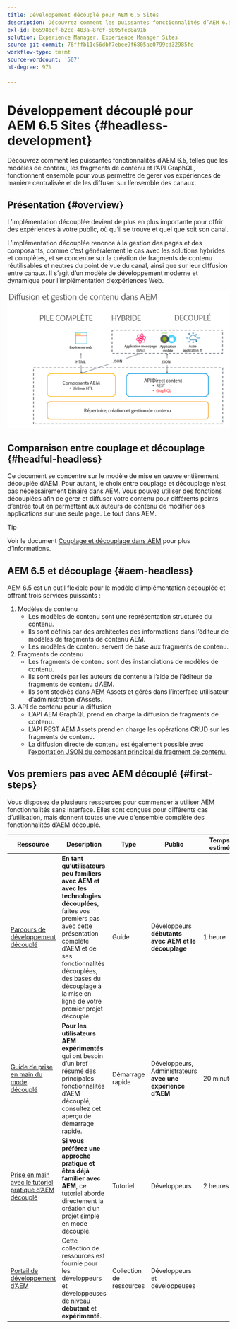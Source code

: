 ```yaml
---
title: Développement découplé pour AEM 6.5 Sites
description: Découvrez comment les puissantes fonctionnalités d’AEM 6.5, telles que les modèles de contenu, les fragments de contenu et l’API GraphQL, fonctionnent ensemble pour vous permettre de gérer vos expériences de manière centralisée et de les diffuser sur l’ensemble des canaux.
exl-id: b6598bcf-b2ce-403a-87cf-6895fec8a91b
solution: Experience Manager, Experience Manager Sites
source-git-commit: 76fffb11c56dbf7ebee9f6805ae0799cd32985fe
workflow-type: tm+mt
source-wordcount: '507'
ht-degree: 97%

---
```


# Développement découplé pour AEM 6.5 Sites {#headless-development}

Découvrez comment les puissantes fonctionnalités d’AEM 6.5, telles que les modèles de contenu, les fragments de contenu et l’API GraphQL, fonctionnent ensemble pour vous permettre de gérer vos expériences de manière centralisée et de les diffuser sur l’ensemble des canaux.

## Présentation {#overview}

L’implémentation découplée devient de plus en plus importante pour offrir des expériences à votre public, où qu’il se trouve et quel que soit son canal.

L’implémentation découplée renonce à la gestion des pages et des composants, comme c’est généralement le cas avec les solutions hybrides et complètes, et se concentre sur la création de fragments de contenu réutilisables et neutres du point de vue du canal, ainsi que sur leur diffusion entre canaux. Il s’agit d’un modèle de développement moderne et dynamique pour l’implémentation d’expériences Web.

![Modèles d’implémentation AEM](/help/sites-developing/headless/getting-started/assets/aem-implementation-models.png)

## Comparaison entre couplage et découplage {#headful-headless}

Ce document se concentre sur le modèle de mise en œuvre entièrement découplée d’AEM. Pour autant, le choix entre couplage et découplage n’est pas nécessairement binaire dans AEM. Vous pouvez utiliser des fonctions découplées afin de gérer et diffuser votre contenu pour différents points d’entrée tout en permettant aux auteurs de contenu de modifier des applications sur une seule page. Le tout dans AEM.

>[!TIP]
>
>Voir le document [Couplage et découplage dans AEM](/help/sites-developing/headful-headless.md) pour plus d’informations.

## AEM 6.5 et découplage {#aem-headless}

AEM 6.5 est un outil flexible pour le modèle d’implémentation découplée et offrant trois services puissants :

1. Modèles de contenu
   * Les modèles de contenu sont une représentation structurée du contenu.
   * Ils sont définis par des architectes des informations dans l’éditeur de modèles de fragments de contenu AEM.
   * Les modèles de contenu servent de base aux fragments de contenu.
1. Fragments de contenu
   * Les fragments de contenu sont des instanciations de modèles de contenu.
   * Ils sont créés par les auteurs de contenu à l’aide de l’éditeur de fragments de contenu d’AEM.
   * Ils sont stockés dans AEM Assets et gérés dans l’interface utilisateur d’administration d’Assets.
1. API de contenu pour la diffusion
   * L’API AEM GraphQL prend en charge la diffusion de fragments de contenu.
   * L’API REST AEM Assets prend en charge les opérations CRUD sur les fragments de contenu.
   * La diffusion directe de contenu est également possible avec l’[exportation JSON du composant principal de fragment de contenu.](https://experienceleague.adobe.com/docs/experience-manager-core-components/using/components/content-fragment-component.html?lang=fr)

## Vos premiers pas avec AEM découplé {#first-steps}

Vous disposez de plusieurs ressources pour commencer à utiliser AEM fonctionnalités sans interface. Elles sont conçues pour différents cas d’utilisation, mais donnent toutes une vue d’ensemble complète des fonctionnalités d’AEM découplé.

| Ressource | Description | Type | Public | Temps estimé |
|---|---|---|---|---|
| [Parcours de développement découplé](/help/journey-headless/developer/overview.md) | **En tant qu’utilisateurs peu familiers avec AEM et avec les technologies découplées**, faites vos premiers pas avec cette présentation complète d’AEM et de ses fonctionnalités découplées, des bases du découplage à la mise en ligne de votre premier projet découplé. | Guide | Développeurs **débutants avec AEM et le découplage** | 1 heure |
| [Guide de prise en main du mode découplé](/help/sites-developing/headless/getting-started/introduction.md) | **Pour les utilisateurs AEM expérimentés** qui ont besoin d’un bref résumé des principales fonctionnalités d’AEM découplé, consultez cet aperçu de démarrage rapide. | Démarrage rapide | Développeurs, Administrateurs **avec une expérience d’AEM** | 20 minutes |
| [Prise en main avec le tutoriel pratique d’AEM découplé](https://experienceleague.adobe.com/docs/experience-manager-learn/getting-started-with-aem-headless/graphql/multi-step/overview.html?lang=fr) | **Si vous préférez une approche pratique et êtes déjà familier avec AEM**, ce tutoriel aborde directement la création d’un projet simple en mode découplé. | Tutoriel | Développeurs | 2 heures |
| [Portail de développement d’AEM](https://experienceleague.adobe.com/landing/experience-manager/headless/developer.html?lang=fr) | Cette collection de ressources est fournie pour les développeurs et développeuses de niveau **débutant** et **expérimenté**. | Collection de ressources | Développeurs et développeuses | |
